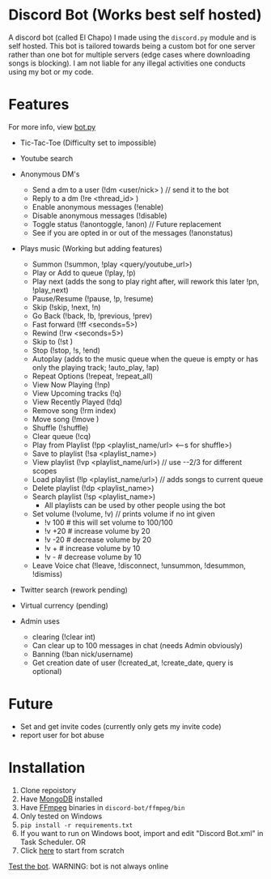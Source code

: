 # Discord Bot (Works best self hosted)
A discord bot (called El Chapo) I made using the `discord.py` module and is self hosted. 
This bot is tailored towards being a custom bot for one server rather than one bot for 
multiple servers (edge cases where downloading songs is blocking).
I am not liable for any illegal activities one conducts using my bot or my code.

# Features
For more info, view [bot.py](../master/bot.py)

- Tic-Tac-Toe (Difficulty set to impossible)
- Youtube search
- Anonymous DM's
    - Send a dm to a user (!dm <user/nick> <message>) // send it to the bot
    - Reply to a dm (!re <thread_id> <message>)
    - Enable anonymous messages (!enable)
    - Disable anonymous messages (!disable)
    - Toggle status (!anontoggle, !anon)  // Future replacement
    - See if you are opted in or out of the messages (!anonstatus)
- Plays music (Working but adding features)
    - Summon (!summon, !play <query/youtube_url>)
    - Play or Add to queue (!play, !p)
    - Play next (adds the song to play right after, will rework this later !pn, !play_next)
    - Pause/Resume (!pause, !p, !resume)
    - Skip (!skip, !next, !n)
    - Go Back (!back, !b, !previous, !prev)
    - Fast forward (!ff <seconds=5>)
    - Rewind (!rw <seconds=5>)
    - Skip to (!st <seconds>)
    - Stop (!stop, !s, !end)
    - Autoplay (adds to the music queue when the queue is empty or has only the playing track; !auto_play, !ap)
    - Repeat Options (!repeat, !repeat_all)
    - View Now Playing (!np)
    - View Upcoming tracks (!q)
    - View Recently Played (!dq)
    - Remove song (!rm index)
    - Move song (!move <from> <to>)
    - Shuffle (!shuffle)
    - Clear queue (!cq)
    - Play from Playlist (!pp <playlist_name/url> <--s for shuffle>)
    - Save to playlist (!sa <playlist_name>)
    - View playlist (!vp <playlist_name/url>)  // use --2/3 for different scopes
    - Load playlist (!lp <playlist_name/url>)  // adds songs to current queue
    - Delete playlist (!dp <playlist_name>)
    - Search playlist (!sp <playlist_name>)
        - All playlists can be used by other people using the bot
    - Set volume (!volume, !v)  // prints volume if no int given
        - !v 100  # this will set volume to 100/100
        - !v +20  # increase volume by 20
        - !v -20  # decrease volume by 20
        - !v +  # increase volume by 10
        - !v -  # decrease volume by 10
    - Leave Voice chat (!leave, !disconnect, !unsummon, !desummon, !dismiss)
    

- Twitter search (rework pending)
- Virtual currency (pending)
- Admin uses
    - clearing (!clear int)
    - Can clear up to 100 messages in chat (needs Admin obviously)
    - Banning (!ban nick/username)
    - Get creation date of user (!created_at, !create_date, query is optional)

# Future
- Set and get invite codes (currently only gets my invite code)
- report user for bot abuse

# Installation
1. Clone repoistory
2. Have [MongoDB](https://www.mongodb.com/what-is-mongodb) installed
3. Have [FFmpeg](https://www.ffmpeg.org/download.html) binaries in `discord-bot/ffmpeg/bin`
4. Only tested on Windows
5. `pip install -r requirements.txt`
6. If you want to run on Windows boot, import and edit "Discord Bot.xml" in Task Scheduler. OR
7. Click [here](https://medium.com/@elijahlopezz/python-and-background-tasks-4f70b4a2efd8) to start from scratch

[Test the bot](https://discordapp.com/oauth2/authorize?&client_id=282274755426385921&scope=bot&permissions=8).
WARNING: bot is not always online
